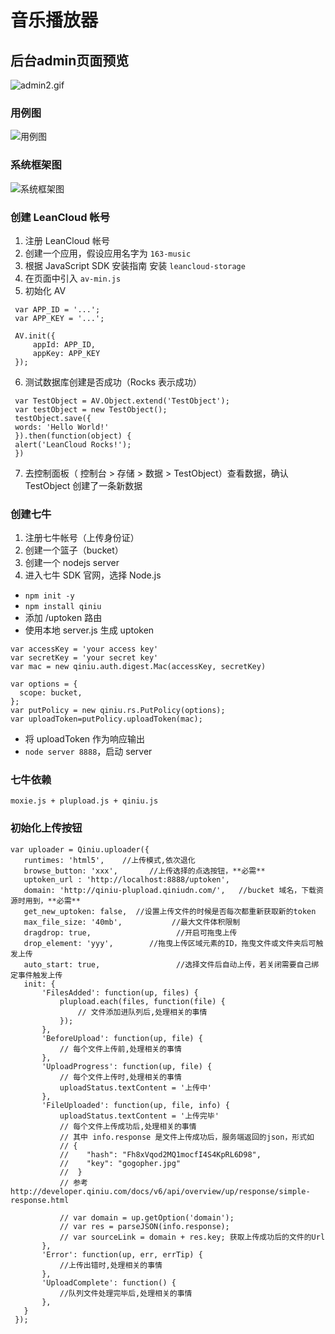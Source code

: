 # 音乐播放器 

## 后台admin页面预览


![admin2.gif](https://upload-images.jianshu.io/upload_images/8532417-dc0e8b74614dfca9.gif?imageMogr2/auto-orient/strip)


### 用例图
![用例图](https://upload-images.jianshu.io/upload_images/8532417-ba348b75d608da85.png?imageMogr2/auto-orient/strip%7CimageView2/2/w/1240)

### 系统框架图
![系统框架图](https://upload-images.jianshu.io/upload_images/8532417-f967e1ea11585939.png?imageMogr2/auto-orient/strip%7CimageView2/2/w/1240)

### 创建 LeanCloud 帐号
1. 注册 LeanCloud 帐号
2. 创建一个应用，假设应用名字为 `163-music`
3. 根据 JavaScript SDK 安装指南 安装 `leancloud-storage`
4. 在页面中引入 `av-min.js`
5. 初始化 AV
```
 var APP_ID = '...';
 var APP_KEY = '...';

 AV.init({
     appId: APP_ID,
     appKey: APP_KEY
 });
```
6. 测试数据库创建是否成功（Rocks 表示成功）
```
 var TestObject = AV.Object.extend('TestObject');
 var testObject = new TestObject();
 testObject.save({
 words: 'Hello World!'
 }).then(function(object) {
 alert('LeanCloud Rocks!');
 })
```
7. 去控制面板（ 控制台 > 存储 > 数据 > TestObject）查看数据，确认 TestObject 创建了一条新数据
### 创建七牛
1. 注册七牛帐号（上传身份证）
2. 创建一个篮子（bucket）
3. 创建一个 nodejs server
4. 进入七牛 SDK 官网，选择 Node.js
- `npm init -y`
- `npm install qiniu`
- 添加 /uptoken 路由
- 使用本地 server.js 生成 uptoken
```
var accessKey = 'your access key'
var secretKey = 'your secret key'
var mac = new qiniu.auth.digest.Mac(accessKey, secretKey)

var options = {
  scope: bucket,
};
var putPolicy = new qiniu.rs.PutPolicy(options);
var uploadToken=putPolicy.uploadToken(mac);
```
- 将 uploadToken 作为响应输出
- `node server 8888`，启动 server

### 七牛依赖
`moxie.js + plupload.js + qiniu.js`

### 初始化上传按钮
```
var uploader = Qiniu.uploader({
   runtimes: 'html5',    //上传模式,依次退化
   browse_button: 'xxx',       //上传选择的点选按钮，**必需**
   uptoken_url : 'http://localhost:8888/uptoken',
   domain: 'http://qiniu-plupload.qiniudn.com/',   //bucket 域名，下载资源时用到，**必需**
   get_new_uptoken: false,  //设置上传文件的时候是否每次都重新获取新的token
   max_file_size: '40mb',           //最大文件体积限制
   dragdrop: true,                   //开启可拖曳上传
   drop_element: 'yyy',        //拖曳上传区域元素的ID，拖曳文件或文件夹后可触发上传
   auto_start: true,                 //选择文件后自动上传，若关闭需要自己绑定事件触发上传
   init: {
       'FilesAdded': function(up, files) {
           plupload.each(files, function(file) {
               // 文件添加进队列后,处理相关的事情
           });
       },
       'BeforeUpload': function(up, file) {
           // 每个文件上传前,处理相关的事情
       },
       'UploadProgress': function(up, file) {
           // 每个文件上传时,处理相关的事情
           uploadStatus.textContent = '上传中'
       },
       'FileUploaded': function(up, file, info) {
           uploadStatus.textContent = '上传完毕'
           // 每个文件上传成功后,处理相关的事情
           // 其中 info.response 是文件上传成功后，服务端返回的json，形式如
           // {
           //    "hash": "Fh8xVqod2MQ1mocfI4S4KpRL6D98",
           //    "key": "gogopher.jpg"
           //  }
           // 参考http://developer.qiniu.com/docs/v6/api/overview/up/response/simple-response.html

           // var domain = up.getOption('domain');
           // var res = parseJSON(info.response);
           // var sourceLink = domain + res.key; 获取上传成功后的文件的Url
       },
       'Error': function(up, err, errTip) {
           //上传出错时,处理相关的事情
       },
       'UploadComplete': function() {
           //队列文件处理完毕后,处理相关的事情
       },
   }
 });
```

